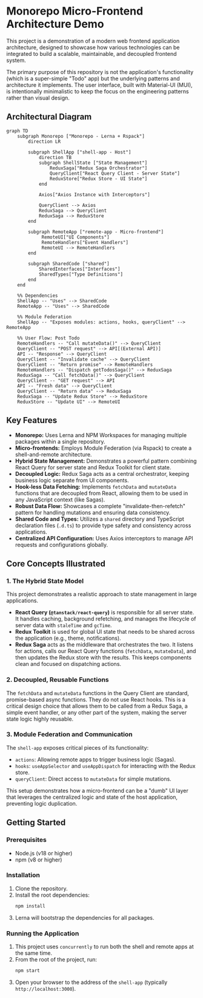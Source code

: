 # Monorepo Micro-Frontend Architecture Demo

This project is a demonstration of a modern web frontend application architecture, designed to showcase how various technologies can be integrated to build a scalable, maintainable, and decoupled frontend system.

The primary purpose of this repository is not the application's functionality (which is a super-simple "Todo" app) but the underlying patterns and architecture it implements. The user interface, built with Material-UI (MUI), is intentionally minimalistic to keep the focus on the engineering patterns rather than visual design.

## Architectural Diagram

```mermaid
graph TD
    subgraph Monorepo ["Monorepo - Lerna + Rspack"]
        direction LR

        subgraph ShellApp ["shell-app - Host"]
            direction TB
            subgraph ShellState ["State Management"]
                ReduxSaga["Redux Saga Orchestrator"]
                QueryClient["React Query Client - Server State"]
                ReduxStore["Redux Store - UI State"]
            end
            
            Axios["Axios Instance with Interceptors"]
            
            QueryClient --> Axios
            ReduxSaga --> QueryClient
            ReduxSaga --> ReduxStore
        end
        
        subgraph RemoteApp ["remote-app - Micro-frontend"]
             RemoteUI["UI Components"]
             RemoteHandlers["Event Handlers"]
             RemoteUI --> RemoteHandlers
        end

        subgraph SharedCode ["shared"]
            SharedInterfaces["Interfaces"]
            SharedTypes["Type Definitions"]
        end
    end

    %% Dependencies
    ShellApp -- "Uses" --> SharedCode
    RemoteApp -- "Uses" --> SharedCode
    
    %% Module Federation
    ShellApp -- "Exposes modules: actions, hooks, queryClient" --> RemoteApp

    %% User Flow: Post Todo
    RemoteHandlers -- "Call mutateData()" --> QueryClient
    QueryClient -- "POST request" --> API[(External API)]
    API -- "Response" --> QueryClient
    QueryClient -- "Invalidate cache" --> QueryClient
    QueryClient -- "Return promise" --> RemoteHandlers
    RemoteHandlers -- "Dispatch getTodosSaga()" --> ReduxSaga
    ReduxSaga -- "Call fetchData()" --> QueryClient
    QueryClient -- "GET request" --> API
    API -- "Fresh data" --> QueryClient
    QueryClient -- "Return data" --> ReduxSaga
    ReduxSaga -- "Update Redux Store" --> ReduxStore
    ReduxStore -- "Update UI" --> RemoteUI
```

## Key Features

-   **Monorepo:** Uses Lerna and NPM Workspaces for managing multiple packages within a single repository.
-   **Micro-frontends:** Employs Module Federation (via Rspack) to create a shell-and-remote architecture.
-   **Hybrid State Management:** Demonstrates a powerful pattern combining React Query for server state and Redux Toolkit for client state.
-   **Decoupled Logic:** Redux Saga acts as a central orchestrator, keeping business logic separate from UI components.
-   **Hook-less Data Fetching:** Implements `fetchData` and `mutateData` functions that are decoupled from React, allowing them to be used in any JavaScript context (like Sagas).
-   **Robust Data Flow:** Showcases a complete "invalidate-then-refetch" pattern for handling mutations and ensuring data consistency.
-   **Shared Code and Types:** Utilizes a `shared` directory and TypeScript declaration files (`.d.ts`) to provide type safety and consistency across applications.
-   **Centralized API Configuration:** Uses Axios interceptors to manage API requests and configurations globally.

## Core Concepts Illustrated

### 1. The Hybrid State Model

This project demonstrates a realistic approach to state management in large applications.

-   **React Query (`@tanstack/react-query`)** is responsible for all server state. It handles caching, background refetching, and manages the lifecycle of server data with `staleTime` and `gcTime`.
-   **Redux Toolkit** is used for global UI state that needs to be shared across the application (e.g., theme, notifications).
-   **Redux Saga** acts as the middleware that orchestrates the two. It listens for actions, calls our React Query functions (`fetchData`, `mutateData`), and then updates the Redux store with the results. This keeps components clean and focused on dispatching actions.

### 2. Decoupled, Reusable Functions

The `fetchData` and `mutateData` functions in the Query Client are standard, promise-based async functions. They do not use React hooks. This is a critical design choice that allows them to be called from a Redux Saga, a simple event handler, or any other part of the system, making the server state logic highly reusable.

### 3. Module Federation and Communication

The `shell-app` exposes critical pieces of its functionality:
-   `actions`: Allowing remote apps to trigger business logic (Sagas).
-   `hooks`: `useAppSelector` and `useAppDispatch` for interacting with the Redux store.
-   `queryClient`: Direct access to `mutateData` for simple mutations.

This setup demonstrates how a micro-frontend can be a "dumb" UI layer that leverages the centralized logic and state of the host application, preventing logic duplication.

## Getting Started

### Prerequisites

-   Node.js (v18 or higher)
-   npm (v8 or higher)

### Installation

1.  Clone the repository.
2.  Install the root dependencies:
    ```bash
    npm install
    ```
3.  Lerna will bootstrap the dependencies for all packages.

### Running the Application

1.  This project uses `concurrently` to run both the shell and remote apps at the same time.
2.  From the root of the project, run:
    ```bash
    npm start
    ```
3.  Open your browser to the address of the `shell-app` (typically `http://localhost:3000`). 